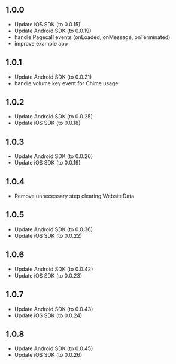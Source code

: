 ## 1.0.0
* Update iOS SDK (to 0.0.15)
* Update Android SDK (to 0.0.19)
* handle Pagecall events (onLoaded, onMessage, onTerminated)
* improve example app

## 1.0.1
* Update Android SDK (to 0.0.21)
* handle volume key event for Chime usage

## 1.0.2
* Update Android SDK (to 0.0.25)
* Update iOS SDK (to 0.0.18)

## 1.0.3
* Update Android SDK (to 0.0.26)
* Update iOS SDK (to 0.0.19)

## 1.0.4
* Remove unnecessary step clearing WebsiteData

## 1.0.5
* Update Android SDK (to 0.0.36)
* Update iOS SDK (to 0.0.22)

## 1.0.6
* Update Android SDK (to 0.0.42)
* Update iOS SDK (to 0.0.23)

## 1.0.7
* Update Android SDK (to 0.0.43)
* Update iOS SDK (to 0.0.24)

## 1.0.8
* Update Android SDK (to 0.0.45)
* Update iOS SDK (to 0.0.26)
